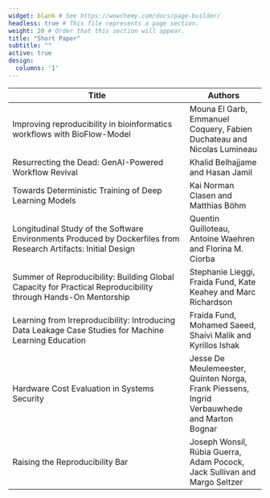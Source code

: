 ```yaml
---
widget: blank # See https://wowchemy.com/docs/page-builder/
headless: true # This file represents a page section.
weight: 20 # Order that this section will appear.
title: "Short Paper"
subtitle: ""
active: true
design:
  columns: '1'
---
```


<style>
table:nth-of-type(1) {
    display:table;
    width:100%;
}
table:nth-of-type(1) th:nth-of-type(2) {
    width:30%;
}
</style>

| Title                                                                                                                  | Authors                                                                                                                                                                                                                             |
|------------------------------------------------------------------------------------------------------------------------|-------------------------------------------------------------------------------------------------------------------------------------------------------------------------------------------------------------------------------------|
| Improving reproducibility in bioinformatics workflows with BioFlow-Model | Mouna El Garb, Emmanuel Coquery, Fabien Duchateau and Nicolas Lumineau |
| Resurrecting the Dead: GenAI-Powered Workflow Revival                                                                  | Khalid Belhajjame and Hasan Jamil                                                                                                                                                                                                   |
| Towards Deterministic Training of Deep Learning Models                                                          | Kai Norman Clasen and Matthias Böhm                                                                                                                                                                                                 |
| Longitudinal Study of the Software Environments Produced by Dockerfiles from Research Artifacts: Initial Design | Quentin Guilloteau, Antoine Waehren and Florina M. Ciorba                                                                                                                                                                           |
| Summer of Reproducibility: Building Global Capacity for Practical Reproducibility through Hands-On Mentorship   | Stephanie Lieggi, Fraida Fund, Kate Keahey and Marc Richardson                                                                                                                                                                      |
| Learning from Irreproducibility: Introducing Data Leakage Case Studies for Machine Learning Education           | Fraida Fund, Mohamed Saeed, Shaivi Malik and Kyrillos Ishak                                                                                                                                                                         |
| Hardware Cost Evaluation in Systems Security                                                                   | Jesse De Meulemeester, Quinten Norga, Frank Piessens, Ingrid Verbauwhede and Marton Bognar                                                                                                                                          |
| Raising the Reproducibility Bar                                                                                        | Joseph Wonsil, Rúbia Guerra, Adam Pocock, Jack Sullivan and Margo Seltzer                                                                                                                                                           |
